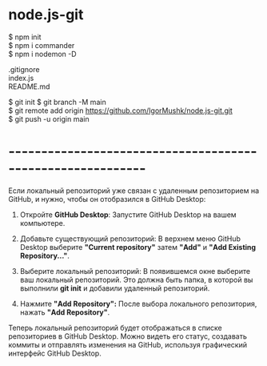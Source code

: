 # node.js-git

$ npm init  
$ npm i commander  
$ npm i nodemon -D

.gitignore  
index.js  
README.md

$ git init
$ git branch -M main  
$ git remote add origin https://github.com/IgorMushk/node.js-git.git  
$ git push -u origin main

# -----------------------------------------------------------
Если локальный репозиторий уже связан с удаленным репозиторием на GitHub, и нужно, чтобы он отобразился в GitHub Desktop:

1. Откройте **GitHub Desktop**:
Запустите GitHub Desktop на вашем компьютере.

2. Добавьте существующий репозиторий:
В верхнем меню GitHub Desktop выберите **"Current repository"** затем **"Add"** и **"Add Existing Repository..."**.

3. Выберите локальный репозиторий:
В появившемся окне выберите ваш локальный репозиторий. Это должна быть папка, в которой вы выполнили **git init** и добавили удаленный репозиторий.

4. Нажмите **"Add Repository":**
После выбора локального репозитория, нажать **"Add Repository"**.

Теперь  локальный репозиторий будет отображаться в списке репозиториев в GitHub Desktop. Можно видеть его статус, создавать коммиты и отправлять изменения на GitHub, используя графический интерфейс GitHub Desktop.





